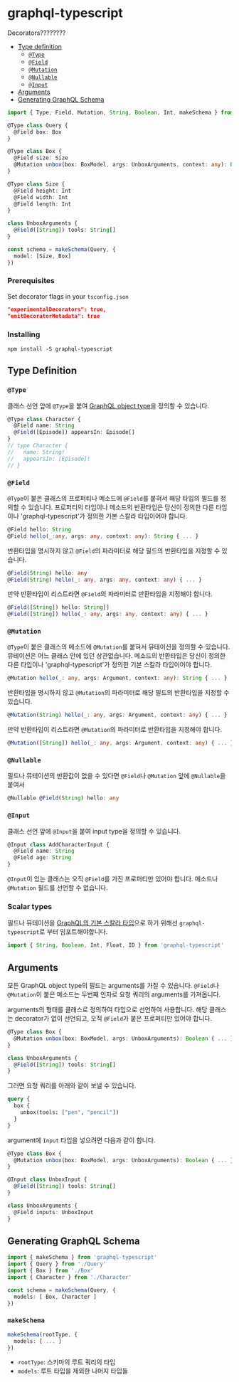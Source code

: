 # graphql-typescript

Decorators????????

- [Type definition](#type-definition)
  + [`@Type`](#@type)
  + [`@Field`](#@field)
  + [`@Mutation`](#@mutation)
  + [`@Nullable`](#@nullable)
  + [`@Input`](#@input)
- [Arguments](#arguments)
- [Generating GraphQL Schema](#generating-graphql-schema)


```ts
import { Type, Field, Mutation, String, Boolean, Int, makeSchema } from 'graphql-typescript'

@Type class Query {
  @Field box: Box
}

@Type class Box {
  @Field size: Size
  @Mutation unbox(box: BoxModel, args: UnboxArguments, context: any): Boolean { ... }
}

@Type class Size {
  @Field height: Int
  @Field width: Int
  @Field length: Int
}

class UnboxArguments {
  @Field([String]) tools: String[]
}

const schema = makeSchema(Query, {
  model: [Size, Box]
})
```


### Prerequisites

Set decorator flags in your `tsconfig.json`

```json
"experimentalDecorators": true,
"emitDecoratorMetadata": true
```


### Installing

```
npm install -S graphql-typescript
```


## Type Definition

### `@Type`

클래스 선언 앞에 `@Type`을 붙여 [GraphQL object type](http://graphql.org/learn/schema/#object-types-and-fields)을 정의할 수 있습니다.

```ts
@Type class Character {
  @Field name: String
  @Field([Episode]) appearsIn: Episode[]
}
// type Character {
//   name: String!
//   appearsIn: [Episode]!
// }
```


### `@Field`

`@Type`이 붙은 클래스의 프로퍼티나 메소드에 `@Field`를 붙혀서 해당 타입의 필드를 정의할 수 있습니다.
프로퍼티의 타입이나 메소드의 반환타입은 당신이 정의한 다른 타입이나 'graphql-typescript'가 정의한 기본 스칼라 타입이어야 합니다.

```ts
@Field hello: String
@Field hello(_:any, args: any, context: any): String { ... }
```

반환타입을 명시하지 않고 `@Field`의 파라미터로 해당 필드의 반환타입을 지정할 수 있습니다.

```ts
@Field(String) hello: any
@Field(String) hello(_: any, args: any, context: any) { ... }
```

만약 반환타입이 리스트라면 `@Field`의 파라미터로 반환타입을 지정해야 합니다.

```ts
@Field([String]) hello: String[]
@Field([String]) hello(_: any, args: any, context: any) { ... }
```


### `@Mutation`

`@Type`이 붙은 클래스의 메소드에 `@Mutation`를 붙혀서 뮤테이션을 정의할 수 있습니다.
뮤테이션은 어느 클래스 안에 있던 상관없습니다.
메소드의 반환타입은 당신이 정의한 다른 타입이나 'graphql-typescript'가 정의한 기본 스칼라 타입이어야 합니다.

```ts
@Mutation hello(_: any, args: Argument, context: any): String { ... }
```

반환타입을 명시하지 않고 `@Mutation`의 파라미터로 해당 필드의 반환타입을 지정할 수 있습니다.

```ts
@Mutation(String) hello(_: any, args: Argument, context: any) { ... }
```

만약 반환타입이 리스트라면 `@Mutation`의 파라미터로 반환타입을 지정해야 합니다.

```ts
@Mutation([String]) hello(_: any, args: Argument, context: any) { ... }
```


### `@Nullable`

필드나 뮤테이션의 반환값이 없을 수 있다면 `@Field`나 `@Mutation` 앞에 `@Nullable`을 붙여서 

```ts
@Nullable @Field(String) hello: any
```


### `@Input`

클래스 선언 앞에 `@Input`을 붙여 input type을 정의할 수 있습니다.

```ts
@Input class AddCharacterInput {
  @Field name: String
  @Field age: String
}
```

`@Input`이 있는 클래스는 오직 `@Field`를 가진 프로퍼티만 있어야 합니다. 메소드나 `@Mutation` 필드를 선언할 수 없습니다.


### Scalar types

필드나 뮤테이션을 [GraphQL의 기본 스칼라 타입](http://graphql.org/learn/schema/#scalar-types)으로 하기 위해선 `graphql-typescript`로 부터 임포트해야합니다. 

```ts
import { String, Boolean, Int, Float, ID } from 'graphql-typescript'
```

## Arguments

모든 GraphQL object type의 필드는 arguments를 가질 수 있습니다. `@Field`나 `@Mutation`이 붙은 메소드는 두번째 인자로 요청 쿼리의 arguments를 가져옵니다.

arguments의 형태를 클래스로 정의하여 타입으로 선언하여 사용합니다. 해당 클래스는 decorator가 없이 선언되고, 오직 `@Field`가 붙은 프로퍼티만 있어야 합니다.

```ts
@Type class Box {
  @Mutation unbox(box: BoxModel, args: UnboxArguments): Boolean { ... }
}

class UnboxArguments {
  @Field([String]) tools: String[]
}
```

그러면 요청 쿼리를 아래와 같이 보낼 수 있습니다.

```graphql
query {
  box {
    unbox(tools: ["pen", "pencil"])
  }
}
```

argument에 `Input` 타입을 넣으려면 다음과 같이 합니다.

```ts
@Type class Box {
  @Mutation unbox(box: BoxModel, args: UnboxArguments): Boolean { ... }
}

@Input class UnboxInput {
  @Field([String]) tools: String[]
}

class UnboxArguments {
  @Field inputs: UnboxInput
}
```


## Generating GraphQL Schema

```ts
import { makeSchema } from 'graphql-typescript'
import { Query } from './Query'
import { Box } from './Box'
import { Character } from './Character'

const schema = makeSchema(Query, {
  models: [ Box, Character ]
})
```

### `makeSchema`

```ts
makeSchema(rootType, {
  models: [ ... ]
})
```

- `rootType`: 스키마의 루트 쿼리의 타입
- `models`: 루트 타입을 제외한 나머지 타입들